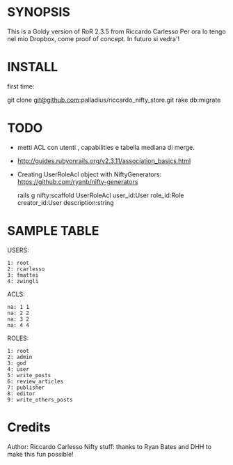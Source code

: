 # SYNOPSIS

This is a Goldy version of RoR 2.3.5 from Riccardo Carlesso
Per ora lo tengo nel mio Dropbox, come proof of concept.
In futuro si vedra'!

# INSTALL

first time:

 git clone git@github.com:palladius/riccardo_nifty_store.git
 rake db:migrate

# TODO

- metti ACL con utenti , capabilities e tabella mediana di merge.
- http://guides.rubyonrails.org/v2.3.11/association_basics.html
- Creating UserRoleAcl object with NiftyGenerators: https://github.com/ryanb/nifty-generators

    rails g nifty:scaffold UserRoleAcl user_id:User role_id:Role creator_id:User description:string

# SAMPLE TABLE

USERS:

    1: root
    2: rcarlesso
    3: fmattei
    4: zwingli

ACLS:

    na: 1 1
    na: 2 2
    na: 3 2
    na: 4 4

ROLES:

    1: root
    2: admin
    3: god
    4: user
    5: write_posts
    6: review_articles
    7: publisher
    8: editor
    9: write_others_posts

# Credits

Author: Riccardo Carlesso
Nifty stuff: thanks to Ryan Bates and DHH to make this fun possible!
